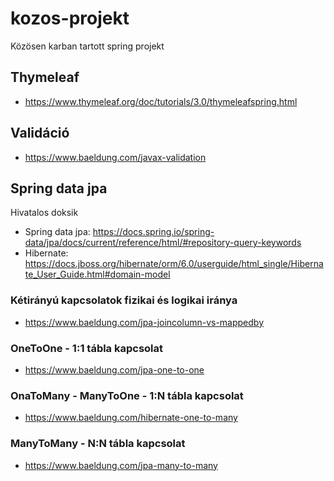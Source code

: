 
# kozos-projekt
Közösen karban tartott spring projekt
## Thymeleaf
* https://www.thymeleaf.org/doc/tutorials/3.0/thymeleafspring.html
## Validáció
* https://www.baeldung.com/javax-validation
## Spring data jpa
Hivatalos doksik
* Spring data jpa: https://docs.spring.io/spring-data/jpa/docs/current/reference/html/#repository-query-keywords
* Hibernate: https://docs.jboss.org/hibernate/orm/6.0/userguide/html_single/Hibernate_User_Guide.html#domain-model
### Kétirányú kapcsolatok fizikai és logikai iránya
* https://www.baeldung.com/jpa-joincolumn-vs-mappedby
### OneToOne - 1:1 tábla kapcsolat
* https://www.baeldung.com/jpa-one-to-one
### OnaToMany - ManyToOne - 1:N tábla kapcsolat
* https://www.baeldung.com/hibernate-one-to-many
### ManyToMany - N:N tábla kapcsolat
* https://www.baeldung.com/jpa-many-to-many